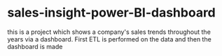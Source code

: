 # sales-insight-power-BI-dashboard
this is a project which shows a company's sales trends throughout the years via a dashboard.
First ETL is performed on the data and then the dashboard is made 

